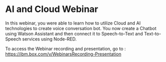 # AI and Cloud Webinar
In this webinar, you were able to learn how to utilize Cloud and AI technologies to create voice conversation bot. You now create a Chatbot using Watson Assistant and then connect it to Speech-to-Text and Text-to-Speech services using Node-RED.

To access the Webinar recording and presentation, go to : https://ibm.box.com/v/WebinarsRecording-Presentation
